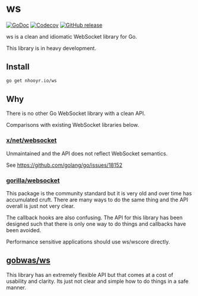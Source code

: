 # ws

[![GoDoc](https://godoc.org/nhooyr.io/ws?status.svg)](https://godoc.org/nhooyr.io/ws)
[![Codecov](https://img.shields.io/codecov/c/github/nhooyr/ws.svg)](https://codecov.io/gh/nhooyr/ws)
[![GitHub release](https://img.shields.io/github/release/nhooyr/ws.svg)](https://github.com/nhooyr/ws/releases)

ws is a clean and idiomatic WebSocket library for Go.

This library is in heavy development.

## Install

```bash
go get nhooyr.io/ws
```

## Why

There is no other Go WebSocket library with a clean API.

Comparisons with existing WebSocket libraries below.

### [x/net/websocket](https://godoc.org/golang.org/x/net/websocket)


Unmaintained and the API does not reflect WebSocket semantics.

See https://github.com/golang/go/issues/18152

### [gorilla/websocket](https://github.com/gorilla/websocket)

This package is the community standard but it is very old and over time
has accumulated cruft. There are many ways to do the same thing and the API
overall is just not very clear. 

The callback hooks are also confusing. The API for this library has been designed
such that there is only one way to do things and callbacks have been avoided.

Performance sensitive applications should use ws/wscore directly.

## [gobwas/ws](https://github.com/gobwas/ws)

This library has an extremely flexible API but that comes at a cost of usability
and clarity. Its just not clear and simple how to do things in a safe manner. 
